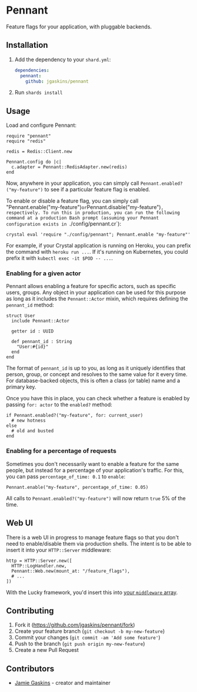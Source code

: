 # Pennant

Feature flags for your application, with pluggable backends.

## Installation

1. Add the dependency to your `shard.yml`:

   ```yaml
   dependencies:
     pennant:
       github: jgaskins/pennant
   ```

2. Run `shards install`

## Usage

Load and configure Pennant:

```crystal
require "pennant"
require "redis"

redis = Redis::Client.new

Pennant.config do |c|
  c.adapter = Pennant::RedisAdapter.new(redis)
end
```

Now, anywhere in your application, you can simply call `Pennant.enabled?("my-feature")` to see if a particular feature flag is enabled.

To enable or disable a feature flag, you can simply call "Pennant.enable("my-feature")` or `Pennant.disable("my-feature")`, respectively. To run this in production, you can run the following command at a production Bash prompt (assuming your Pennant configuration exists in `./config/pennant.cr`):

```
crystal eval 'require "./config/pennant"; Pennant.enable "my-feature"'
```

For example, if your Crystal application is running on Heroku, you can prefix the command with `heroku run ...`. If it's running on Kubernetes, you could prefix it with `kubectl exec -it $POD -- ...`.

### Enabling for a given actor

Pennant allows enabling a feature for specific actors, such as specific users, groups. Any object in your application can be used for this purpose as long as it includes the `Pennant::Actor` mixin, which requires defining the `pennant_id` method:

```crystal
struct User
  include Pennant::Actor

  getter id : UUID

  def pennant_id : String
    "User:#{id}"
  end
end
```

The format of `pennant_id` is up to you, as long as it uniquely identifies that person, group, or concept and resolves to the same value for it every time. For database-backed objects, this is often a class (or table) name and a primary key.

Once you have this in place, you can check whether a feature is enabled by passing `for: actor` to the `enabled?` method:

```crystal
if Pennant.enabled?("my-feature", for: current_user)
  # new hotness
else
  # old and busted
end
```

### Enabling for a percentage of requests

Sometimes you don't necessarily want to enable a feature for the same people, but instead for a percentage of your application's traffic. For this, you can pass `percentage_of_time: 0.1` to `enable`:

```crystal
Pennant.enable("my-feature", percentage_of_time: 0.05)
```

All calls to `Pennant.enabled?("my-feature")` will now return `true` 5% of the time. 

## Web UI

There is a web UI in progress to manage feature flags so that you don't need to enable/disable them via production shells. The intent is to be able to insert it into your `HTTP::Server` middleware:

```crystal
http = HTTP::Server.new([
  HTTP::LogHandler.new,
  Pennant::Web.new(mount_at: "/feature_flags"),
  # ...
])
```

With the Lucky framework, you'd insert this into [your `middleware` array](https://luckyframework.org/guides/http-and-routing/http-handlers#built-in-handlers).

## Contributing

1. Fork it (<https://github.com/jgaskins/pennant/fork>)
2. Create your feature branch (`git checkout -b my-new-feature`)
3. Commit your changes (`git commit -am 'Add some feature'`)
4. Push to the branch (`git push origin my-new-feature`)
5. Create a new Pull Request

## Contributors

- [Jamie Gaskins](https://github.com/jgaskins) - creator and maintainer
